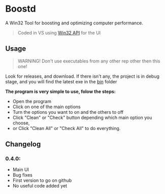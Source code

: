 # Boostd
A Win32 Tool for boosting and optimizing computer performance.

> Coded in VS using [Win32 API](https://learn.microsoft.com/en-us/windows/win32/api/) for the UI

## Usage
> WARNING! Don't use executables from any other rep other then this one!

Look for releases, and download.
If there isn't any, the project is in debug stage, and you will find the latest exe in the [bin](https://github.com/EfectX/Boostd/tree/main/bin) folder

**The program is very simple to use, folow the steps:**
* Open the program
* Click on one of the main options
* Turn the options you want to on and the others to off
* Click "Clean" or "Check" button depending which main option you choose,
* or Click "Clean All" or "Check All" to do everything.


## Changelog
### **0.4.0:**
* Main UI
* Bug fixes
* First version to go on github
* No useful code added yet
